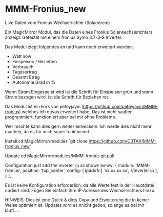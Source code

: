 # MMM-Fronius_new
Live Daten vom Fronius Wechselrichter (Solarstrom)

Ein MagicMirror Modul, das die Daten eines Fronius Solarwechslerichters anzeigt.
Getestet mit einem fronius Symo 3.7-3-S Inverter.

Das Modul ziegt folgendes an und kann noch erweitert werden:

- Watt now
- Einspeisen / Beziehen
- Verbrauch
- Tagesertrag
- Gesamt Etrag
- Autonomie Grad in %

Wenn Strom Eingespeist wird ist die Schrift für Einspeisen grün und wenn Strom bezogen wird, ist die Schrift für Beziehen rot.

Das Modul ist ein Fork von peteyjaym (https://github.com/peteyjaym/MMM-fronius) welches ich etwas erweitert habe.
Das ist nicht sauber programmiert, funktioniert aber bei mir ohne Probleme. 

Wer möchte kann dies gern weiter entwickeln. Ich werde dies nicht mehr machen, da es für mich super funktioniert.

Install
cd MagicMirror/modules `git clone https://github.com/C3TAX/MMM-fronius_new'

Update
cd MagicMirror/modules/MMM-fronius git pull

Configuration
just add the inverter ip as shown below: { module: 'MMM-fronius', position: 'top_center', config: { ipaddfr:[ 'xx.xx.xx.xx', //inverter ip ], } },

Es ist keine Konfiguration erforderlich, da alle Werte fest in der Hauptdatei codiert sind.
Fügen Sie einfach Ihre IP-Adresse des Wechselrichters hinzu.

HINWEIS: Dies ist eine Quick & dirty Copy und Erweiterung die in keiner Weise optimiert ist.
Updates wird es nnicht geben, solange es bei mir läuft....
